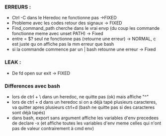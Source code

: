### ERREURS :
- Ctrl -C dans le Heredoc ne fonctionne pas ->FIXED
- Probleme avec les codes retour des signaux -> FIXED
- Find_command_path cherche dans le vrai envp (du coup les commande fonctionne meme avec unset PATH) -> Fixed
- entre = $? seul ne fonctionne pas (retourne une erreur) -> NORMAL, c est juste qu on affiche pas la mm erreur que bash
- si la commande commence par un | bash retourne une erreur -> Fixed

### LEAK :
- De fd open sur exit -> FIXED

### Differences avec bash 
- lors de ctrl + \ dans un heredoc, ne quitte pas (ok) mais affiche "^\"
- lors de ctrl + d dans un heredoc si on a déjà tapé plusieurs caracteres, va quitter apres plusieurs ctrl+d (bash ne quitte pas si des caracteres sont déjà tapés)
- dans bash, export sans argument affiche les variables d'env precedees de declare -x (et affiche toutes les variables d'env meme celles qui n'ont pas de valeur contrairement à cmd env)
